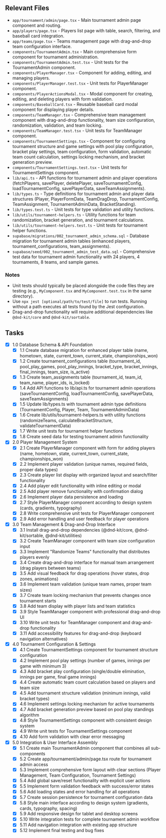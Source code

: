 ## Relevant Files

- `app/tournament/admin/page.tsx` - Main tournament admin page component and routing.
- `app/players/page.tsx` - Players list page with table, search, filtering, and baseball card integration.
- `app/teams/page.tsx` - Teams management page with drag-and-drop team configuration interface.
- `components/TournamentAdmin.tsx` - Main comprehensive form component for tournament administration.
- `components/TournamentAdmin.test.tsx` - Unit tests for the TournamentAdmin component.
- `components/PlayerManager.tsx` - Component for adding, editing, and managing players.
- `components/PlayerManager.test.tsx` - Unit tests for PlayerManager component.
- `components/PlayerActionsModal.tsx` - Modal component for creating, editing, and deleting players with form validation.
- `components/BaseballCard.tsx` - Reusable baseball card modal component for displaying player details.
- `components/TeamManager.tsx` - Comprehensive team management component with drag-and-drop functionality, team size configuration, randomization, validation, and team locking.
- `components/TeamManager.test.tsx` - Unit tests for TeamManager component.
- `components/TournamentSettings.tsx` - Component for configuring tournament structure and game settings with pool play configuration, bracket play settings, team configuration, form validation, automatic team count calculation, settings locking mechanism, and bracket generation preview.
- `components/TournamentSettings.test.tsx` - Unit tests for TournamentSettings component.
- `lib/api.ts` - API functions for tournament admin and player operations (fetchPlayers, savePlayer, deletePlayer, saveTournamentConfig, loadTournamentConfig, savePlayerData, saveTeamAssignments).
- `lib/types.ts` - Type definitions for tournament admin and player data structures (Player, PlayerFormData, TeamDragDrop, TournamentConfig, TeamAssignment, TournamentAdminData, BracketStanding).
- `lib/types.test.ts` - Unit tests for type validation and utility functions.
- `lib/utils/tournament-helpers.ts` - Utility functions for team randomization, bracket generation, and tournament calculations.
- `lib/utils/tournament-helpers.test.ts` - Unit tests for tournament helper functions.
- `supabase/migrations/002_tournament_admin_schema.sql` - Database migration for tournament admin tables (enhanced players, tournament_configurations, team_assignments).
- `supabase/seed/002_tournament_admin_test_data.sql` - Comprehensive test data for tournament admin functionality with 24 players, 4 tournaments, 8 teams, and sample games.

### Notes

- Unit tests should typically be placed alongside the code files they are testing (e.g., `MyComponent.tsx` and `MyComponent.test.tsx` in the same directory).
- Use `npx jest [optional/path/to/test/file]` to run tests. Running without a path executes all tests found by the Jest configuration.
- Drag-and-drop functionality will require additional dependencies like `@dnd-kit/core` and `@dnd-kit/sortable`.

## Tasks

- [x] 1.0 Database Schema & API Foundation
  - [x] 1.1 Create database migration for enhanced player table (name, hometown, state, current_town, current_state, championships_won)
  - [x] 1.2 Create tournament_configurations table (tournament_id, pool_play_games, pool_play_innings, bracket_type, bracket_innings, final_innings, team_size, is_active)
  - [x] 1.3 Create team_assignments table (tournament_id, team_id, team_name, player_ids, is_locked)
  - [x] 1.4 Add API functions to lib/api.ts for tournament admin operations (saveTournamentConfig, loadTournamentConfig, savePlayerData, saveTeamAssignments)
  - [x] 1.5 Update lib/types.ts with tournament admin type definitions (TournamentConfig, Player, Team, TournamentAdminData)
  - [x] 1.6 Create lib/utils/tournament-helpers.ts with utility functions (randomizeTeams, calculateBracketStructure, validateTournamentData)
  - [x] 1.7 Write unit tests for tournament helper functions
  - [x] 1.8 Create seed data for testing tournament admin functionality

- [x] 2.0 Player Management System
  - [x] 2.1 Create PlayerManager component with form for adding players (name, hometown, state, current_town, current_state, championships_won)
  - [x] 2.2 Implement player validation (unique names, required fields, proper data types)
  - [x] 2.3 Create player list display with organized layout and search/filter functionality
  - [x] 2.4 Add player edit functionality with inline editing or modal
  - [x] 2.5 Add player remove functionality with confirmation dialog
  - [x] 2.6 Implement player data persistence and loading
  - [x] 2.7 Style PlayerManager component according to design system (cards, gradients, typography)
  - [x] 2.8 Write comprehensive unit tests for PlayerManager component
  - [x] 2.9 Add error handling and user feedback for player operations

- [x] 3.0 Team Management & Drag-and-Drop Interface
  - [x] 3.1 Install drag-and-drop dependencies (@dnd-kit/core, @dnd-kit/sortable, @dnd-kit/utilities)
  - [x] 3.2 Create TeamManager component with team size configuration input
  - [x] 3.3 Implement "Randomize Teams" functionality that distributes players evenly
  - [x] 3.4 Create drag-and-drop interface for manual team arrangement (drag players between teams)
  - [x] 3.5 Add visual feedback for drag operations (hover states, drop zones, animations)
  - [x] 3.6 Implement team validation (unique team names, proper team sizes)
  - [x] 3.7 Create team locking mechanism that prevents changes once tournament starts
  - [x] 3.8 Add team display with player lists and team statistics
  - [x] 3.9 Style TeamManager component with professional drag-and-drop UI
  - [x] 3.10 Write unit tests for TeamManager component and drag-and-drop functionality
  - [x] 3.11 Add accessibility features for drag-and-drop (keyboard navigation alternatives)

- [x] 4.0 Tournament Configuration & Settings
  - [x] 4.1 Create TournamentSettings component for tournament structure configuration
  - [x] 4.2 Implement pool play settings (number of games, innings per game with minimum 3)
  - [x] 4.3 Add bracket play configuration (single/double elimination, innings per game, final game innings)
  - [x] 4.4 Create automatic team count calculation based on players and team size
  - [x] 4.5 Add tournament structure validation (minimum innings, valid bracket types)
  - [x] 4.6 Implement settings locking mechanism for active tournaments
  - [x] 4.7 Add bracket generation preview based on pool play standings algorithm
  - [x] 4.8 Style TournamentSettings component with consistent design system
  - [x] 4.9 Write unit tests for TournamentSettings component
  - [x] 4.10 Add form validation with clear error messaging

- [x] 5.0 Integration & User Interface Assembly
  - [x] 5.1 Create main TournamentAdmin component that combines all sub-components
  - [x] 5.2 Create app/tournament/admin/page.tsx route for tournament admin access
  - [x] 5.3 Implement comprehensive form layout with clear sections (Player Management, Team Configuration, Tournament Settings)
  - [x] 5.4 Add global save/reset functionality with explicit user actions
  - [x] 5.5 Implement form validation feedback with success/error states
  - [x] 5.6 Add loading states and error handling for all operations
  - [x] 5.7 Create session persistence for tournament configuration data
  - [x] 5.8 Style main interface according to design system (gradients, cards, typography, spacing)
  - [x] 5.9 Add responsive design for tablet and desktop screens
  - [x] 5.10 Write integration tests for complete tournament admin workflow
  - [x] 5.11 Add navigation integration with existing app structure
  - [x] 5.12 Implement final testing and bug fixes 